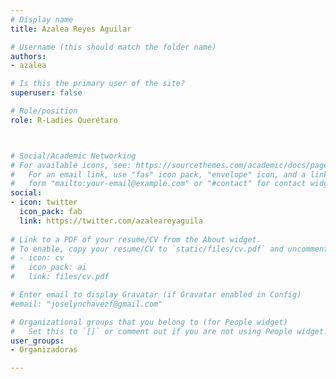 ```yaml
---
# Display name
title: Azalea Reyes Aguilar

# Username (this should match the folder name)
authors:
- azalea

# Is this the primary user of the site?
superuser: false

# Role/position
role: R-Ladies Querétaro



# Social/Academic Networking
# For available icons, see: https://sourcethemes.com/academic/docs/page-builder/#icons
#   For an email link, use "fas" icon pack, "envelope" icon, and a link in the
#   form "mailto:your-email@example.com" or "#contact" for contact widget.
social:
- icon: twitter
  icon_pack: fab
  link: https://twitter.com/azaleareyaguila
  
# Link to a PDF of your resume/CV from the About widget.
# To enable, copy your resume/CV to `static/files/cv.pdf` and uncomment the lines below.
# - icon: cv
#   icon_pack: ai
#   link: files/cv.pdf

# Enter email to display Gravatar (if Gravatar enabled in Config)
#email: "joselynchavezf@gmail.com"

# Organizational groups that you belong to (for People widget)
#   Set this to `[]` or comment out if you are not using People widget.
user_groups:
- Organizadoras

---
```

